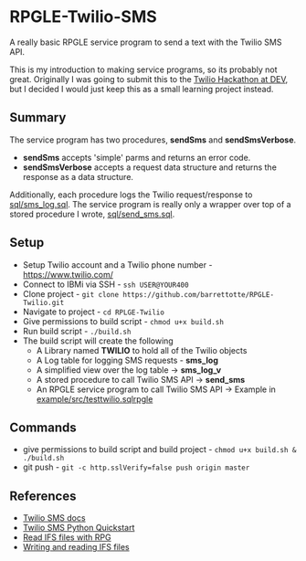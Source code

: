 # RPGLE-Twilio-SMS
A really basic RPGLE service program to send a text with the Twilio SMS API.

This is my introduction to making service programs, so its probably not great.
Originally I was going to submit this to the [Twilio Hackathon at DEV](https://dev.to/t/twiliohackathon),
but I decided I would just keep this as a small learning project instead.


## Summary
The service program has two procedures, **sendSms** and **sendSmsVerbose**.
* **sendSms** accepts 'simple' parms and returns an error code.
* **sendSmsVerbose** accepts a request data structure and returns the response as a data structure.

Additionally, each procedure logs the Twilio request/response to [sql/sms_log.sql](sql/sms_log.sql).
The service program is really only a wrapper over top of a stored procedure I wrote, [sql/send_sms.sql](sql/send_sms.sql).


## Setup
* Setup Twilio account and a Twilio phone number - https://www.twilio.com/
* Connect to IBMi via SSH - ```ssh USER@YOUR400```
* Clone project - ```git clone https://github.com/barrettotte/RPGLE-Twilio.git```
* Navigate to project - ```cd RPLGE-Twilio```
* Give permissions to build script - ```chmod u+x build.sh```
* Run build script - ```./build.sh```
* The build script will create the following
  * A Library named **TWILIO** to hold all of the Twilio objects
  * A Log table for logging SMS requests - **sms_log**
  * A simplified view over the log table -> **sms_log_v**
  * A stored procedure to call Twilio SMS API -> **send_sms**
  * An RPGLE service program to call Twilio SMS API -> Example in [example/src/testtwilio.sqlrpgle](example/src/testtwilio.sqlrpgle)


## Commands
* give permissions to build script and build project - ```chmod u+x build.sh & ./build.sh```
* git push - ```git -c http.sslVerify=false push origin master```


## References
* [Twilio SMS docs](https://www.twilio.com/docs/sms)
* [Twilio SMS Python Quickstart](https://www.twilio.com/docs/sms/quickstart/python)
* [Read IFS files with RPG](https://www.rpgpgm.com/2016/01/read-ifs-file-using-rpg.html)
* [Writing and reading IFS files](https://github.com/worksofliam/blog/issues/12)
